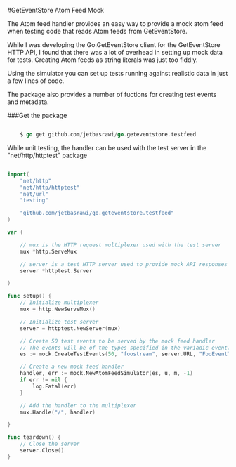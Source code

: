 #GetEventStore Atom Feed Mock

The Atom feed handler provides an easy way to provide a mock 
atom feed when testing code that reads Atom feeds from GetEventStore.

While I was developing the Go.GetEventStore client for the GetEventStore 
HTTP API, I found that there was a lot of overhead in setting up mock data 
for tests. Creating Atom feeds as string literals was just too fiddly. 

Using the simulator you can set up tests running against realistic data in 
just a few lines of code.

The package also provides a number of fuctions for creating test events and metadata.

###Get the package

```go

    $ go get github.com/jetbasrawi/go.geteventstore.testfeed

```

While unit testing, the handler can be used with the test server in the "net/http/httptest" package

```go 

import(
    "net/http"
	"net/http/httptest"
	"net/url"
	"testing"

    "github.com/jetbasrawi/go.geteventstore.testfeed"
)

var (

	// mux is the HTTP request multiplexer used with the test server
	mux *http.ServeMux

	// server is a test HTTP server used to provide mock API responses
	server *httptest.Server

)

func setup() {
    // Initialize multiplexer
	mux = http.NewServeMux()

    // Initialize test server
	server = httptest.NewServer(mux)

    // Create 50 test events to be served by the mock feed handler
    // The events will be of the types specified in the variadic eventType argument
    es := mock.CreateTestEvents(50, "foostream", server.URL, "FooEventType", "BarEventType")

    // Create a new mock feed handler
    handler, err := mock.NewAtomFeedSimulator(es, u, m, -1)
	if err != nil {
		log.Fatal(err)
	}

    // Add the handler to the multiplexer
	mux.Handle("/", handler)

}

func teardown() {
    // Close the server
	server.Close()
}


```



